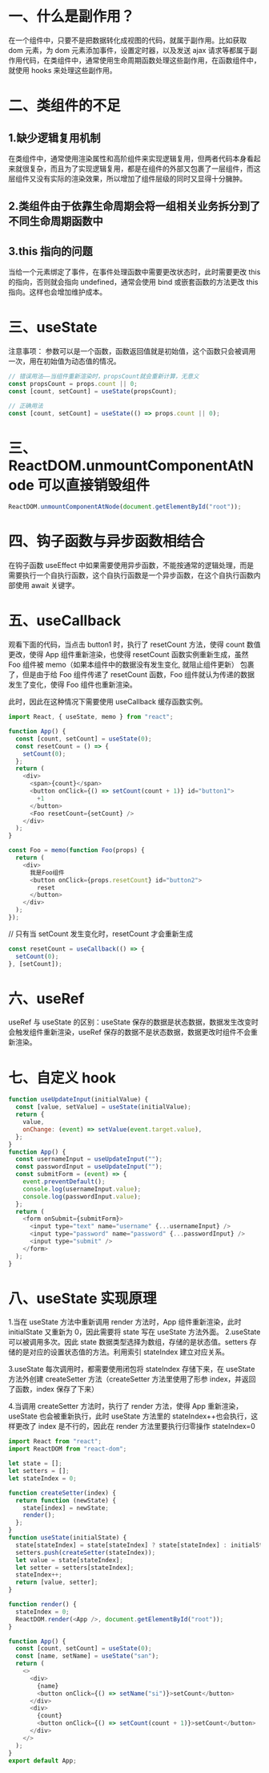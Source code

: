 # 一、什么是副作用？

在一个组件中，只要不是把数据转化成视图的代码，就属于副作用。比如获取 dom 元素，为 dom 元素添加事件，设置定时器，以及发送 ajax 请求等都属于副作用代码，在类组件中，通常使用生命周期函数处理这些副作用，在函数组件中，就使用 hooks 来处理这些副作用。

# 二、类组件的不足

## 1.缺少逻辑复用机制

在类组件中，通常使用渲染属性和高阶组件来实现逻辑复用，但两者代码本身看起来就很复杂，而且为了实现逻辑复用，都是在组件的外部又包裹了一层组件，而这层组件又没有实际的渲染效果，所以增加了组件层级的同时又显得十分臃肿。

## 2.类组件由于依靠生命周期会将一组相关业务拆分到了不同生命周期函数中

## 3.this 指向的问题

当给一个元素绑定了事件，在事件处理函数中需要更改状态时，此时需要更改 this 的指向，否则就会指向 undefined，通常会使用 bind 或嵌套函数的方法更改 this 指向。这样也会增加维护成本。

# 三、useState

注意事项：
参数可以是一个函数，函数返回值就是初始值，这个函数只会被调用一次，用在初始值为动态值的情况。

```javascript
// 错误用法——当组件重新渲染时，propsCount就会重新计算，无意义
const propsCount = props.count || 0;
const [count, setCount] = useState(propsCount);

// 正确用法
const [count, setCount] = useState(() => props.count || 0);
```

# 三、ReactDOM.unmountComponentAtNode 可以直接销毁组件

```javascript
ReactDOM.unmountComponentAtNode(document.getElementById("root"));
```

# 四、钩子函数与异步函数相结合

在钩子函数 useEffect 中如果需要使用异步函数，不能按通常的逻辑处理，而是需要执行一个自执行函数，这个自执行函数是一个异步函数，在这个自执行函数内部使用 await 关键字。

# 五、useCallback

观看下面的代码，当点击 button1 时，执行了 resetCount 方法，使得 count 数值更改，使得 App 组件重新渲染，也使得 resetCount 函数实例重新生成，虽然 Foo 组件被 memo（如果本组件中的数据没有发生变化, 就阻止组件更新） 包裹了，但是由于给 Foo 组件传递了 resetCount 函数，Foo 组件就认为传递的数据发生了变化，使得 Foo 组件也重新渲染。

此时，因此在这种情况下需要使用 useCallback 缓存函数实例。

```javascript
import React, { useState, memo } from "react";

function App() {
  const [count, setCount] = useState(0);
  const resetCount = () => {
    setCount(0);
  };
  return (
    <div>
      <span>{count}</span>
      <button onClick={() => setCount(count + 1)} id="button1">
        +1
      </button>
      <Foo resetCount={setCount} />
    </div>
  );
}

const Foo = memo(function Foo(props) {
  return (
    <div>
      我是Foo组件
      <button onClick={props.resetCount} id="button2">
        reset
      </button>
    </div>
  );
});
```

// 只有当 setCount 发生变化时，resetCount 才会重新生成

```javascript
const resetCount = useCallback(() => {
  setCount(0);
}, [setCount]);
```

# 六、useRef

useRef 与 useState 的区别：useState 保存的数据是状态数据，数据发生改变时会触发组件重新渲染，useRef 保存的数据不是状态数据，数据更改时组件不会重新渲染。

# 七、自定义 hook

```javascript
function useUpdateInput(initialValue) {
  const [value, setValue] = useState(initialValue);
  return {
    value,
    onChange: (event) => setValue(event.target.value),
  };
}
function App() {
  const usernameInput = useUpdateInput("");
  const passwordInput = useUpdateInput("");
  const submitForm = (event) => {
    event.preventDefault();
    console.log(usernameInput.value);
    console.log(passwordInput.value);
  };
  return (
    <form onSubmit={submitForm}>
      <input type="text" name="username" {...usernameInput} />
      <input type="password" name="password" {...passwordInput} />
      <input type="submit" />
    </form>
  );
}
```

# 八、useState 实现原理

1.当在 useState 方法中重新调用 render 方法时，App 组件重新渲染，此时 initialState 又重新为 0，因此需要将 state 写在 useState 方法外面。
2.useState 可以被调用多次。因此 state 数据类型选择为数组，存储的是状态值。setters 存储的是对应的设置状态值的方法。利用索引 stateIndex 建立对应关系。

3.useState 每次调用时，都需要使用闭包将 stateIndex 存储下来，在 useState 方法外创建 createSetter 方法（createSetter 方法里使用了形参 index，并返回了函数，index 保存了下来）

4.当调用 createSetter 方法时，执行了 render 方法，使得 App 重新渲染，useState 也会被重新执行，此时 useState 方法里的 stateIndex++也会执行，这样更改了 index 是不行的，因此在 render 方法里要执行归零操作 stateIndex=0

```javascript
import React from "react";
import ReactDOM from "react-dom";

let state = [];
let setters = [];
let stateIndex = 0;

function createSetter(index) {
  return function (newState) {
    state[index] = newState;
    render();
  };
}
function useState(initialState) {
  state[stateIndex] = state[stateIndex] ? state[stateIndex] : initialState;
  setters.push(createSetter(stateIndex));
  let value = state[stateIndex];
  let setter = setters[stateIndex];
  stateIndex++;
  return [value, setter];
}

function render() {
  stateIndex = 0;
  ReactDOM.render(<App />, document.getElementById("root"));
}

function App() {
  const [count, setCount] = useState(0);
  const [name, setName] = useState("san");
  return (
    <>
      <div>
        {name}
        <button onClick={() => setName("si")}>setCount</button>
      </div>
      <div>
        {count}
        <button onClick={() => setCount(count + 1)}>setCount</button>
      </div>
    </>
  );
}
export default App;
```
